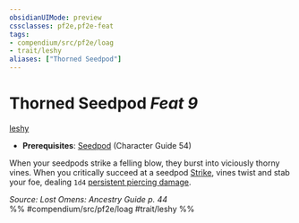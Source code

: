 ```yaml
---
obsidianUIMode: preview
cssclasses: pf2e,pf2e-feat
tags:
- compendium/src/pf2e/loag
- trait/leshy
aliases: ["Thorned Seedpod"]
---
```

# Thorned Seedpod  *Feat 9*  
[leshy](rules/traits/leshy-b1.md "Leshy Ancestry & Heritage Trait")  

- **Prerequisites**: [Seedpod](compendium/feats/seedpod-locg.md) (Character Guide 54)

When your seedpods strike a felling blow, they burst into viciously thorny vines. When you critically succeed at a seedpod [Strike](rules/actions/strike.md), vines twist and stab your foe, dealing `1d4` [persistent piercing damage](rules/conditions.md#Persistent%20Damage).

*Source: Lost Omens: Ancestry Guide p. 44*  
%% #compendium/src/pf2e/loag #trait/leshy %%
